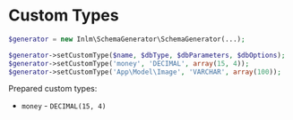 
# Custom Types

```php
$generator = new Inlm\SchemaGenerator\SchemaGenerator(...);

$generator->setCustomType($name, $dbType, $dbParameters, $dbOptions);
$generator->setCustomType('money', 'DECIMAL', array(15, 4));
$generator->setCustomType('App\Model\Image', 'VARCHAR', array(100));
```

Prepared custom types:

- `money` - `DECIMAL(15, 4)`

